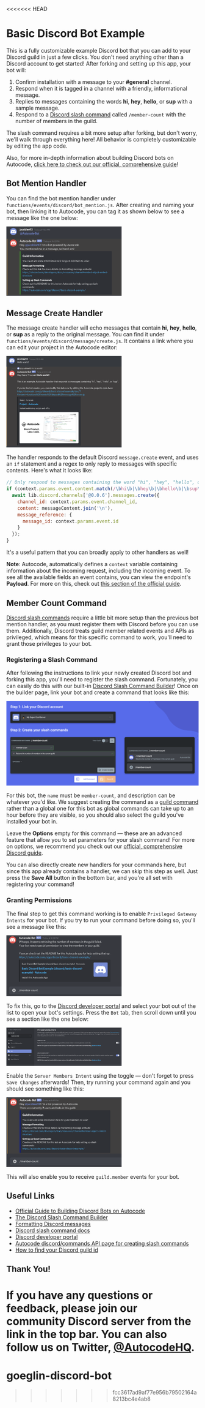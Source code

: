 <<<<<<< HEAD
# Basic Discord Bot Example

This is a fully customizable example Discord bot that you can add to your
Discord guild in just a few clicks. You don't need anything other than a Discord
account to get started! After forking and setting up this app, your bot will:

1. Confirm installation with a message to your **#general** channel.
1. Respond when it is tagged in a channel with a friendly, informational message.
1. Replies to messages containing the words **hi**, **hey**, **hello**, or **sup**
with a sample message.
1. Respond to a [Discord slash command](https://discord.com/developers/docs/interactions/slash-commands) 
called `/member-count` with the number of members in the guild.

The slash command requires a bit more setup after forking, but don't worry,
we'll walk through everything here! All behavior is completely customizable by 
editing the app code.

Also, for more in-depth information about building Discord bots on Autocode, 
[click here to check out our official, comprehensive guide](https://autocode.com/guides/how-to-build-a-discord-bot/)!

## Bot Mention Handler

You can find the bot mention handler under 
`functions/events/discord/bot_mention.js`. After creating and naming your bot, then linking
it to Autocode, you can tag it as shown below to see a message like the one below:

<img src="./readme/gallery/1-bot-mention.png" style="max-width: 60%">

## Message Create Handler

The message create handler will echo messages that contain **hi**, **hey**, 
**hello**, or **sup** as a reply to the original message. You can find it under 
`functions/events/discord/message/create.js`. It contains a link where you can
edit your project in the Autocode editor:

<img src="./readme/gallery/7-message-reply.png" style="max-width: 60%">

The handler responds to the default Discord `message.create` event, and uses
an `if` statement and a regex to only reply to messages with specific contents. 
Here's what it looks like:

```javascript
// Only respond to messages containing the word "hi", "hey", "hello", or "sup"
if (context.params.event.content.match(/\bhi\b|\bhey\b|\bhello\b|\bsup\b/i)) {
  await lib.discord.channels['@0.0.6'].messages.create({
    channel_id: context.params.event.channel_id,
    content: messageContent.join('\n'),
    message_reference: {
      message_id: context.params.event.id
    }
  });
}
```

It's a useful pattern that you can broadly apply to other handlers as well!

**Note**: Autocode, automatically defines a `context` variable containing
information about the incoming request, including the incoming event. To see all the
available fields an event contains, you can view the endpoint's **Payload**.
For more on this, check out [this section of the official guide](https://autocode.com/guides/how-to-build-a-discord-bot/#testing-commands).

## Member Count Command

[Discord slash commands](https://discord.com/developers/docs/interactions/slash-commands) 
require a little bit more setup than the previous bot mention handler, as you
must register them with Discord before you can use them. Additionally,
Discord treats guild member related events and APIs as privileged, which means for
this specific command to work, you'll need to grant those privileges to your bot.

### Registering a Slash Command

After following the instructions to link your newly created Discord bot and
forking this app, you'll need to register the slash command.
Fortunately, you can easily do this with our built-in
[Discord Slash Command Builder](https://autocode.com/discord-command-builder)!
Once on the builder page, link your bot and create a command that looks like this:

<img src="./readme/gallery/3-setup-command.png">

For this bot, the `name` must be `member-count`, and description can be whatever
you'd like. We suggest creating the
command as a [guild command](https://discord.com/developers/docs/interactions/slash-commands#what-is-a-slash-command)
rather than a global one for this bot as global commands can take up to an hour
before they are visible, so you should also select the guild you've installed
your bot in.

Leave the **Options** empty for this command &mdash; these are an advanced feature
that allow you to set parameters for your slash command! For more on options,
we recommend you check out our [official, comprehensive Discord guide](https://autocode.com/guides/how-to-build-a-discord-bot/).

You can also directly create new handlers for your commands here, but since this
app already contains a handler, we can skip this step as well. Just press the
**Save All** button in the bottom bar, and you're all set with registering
your command!

### Granting Permissions

The final step to get this command working is to enable `Privileged Gateway Intents` 
for your bot. If you try to run your command before doing so, you'll see a message
like this:

<img src="./readme/gallery/6-failed-member-count.png" style="max-width: 60%">

To fix this, go to the 
[Discord developer portal](https://discord.com/developers/applications) and select
your bot out of the list to open your bot's settings. Press the `Bot` tab, then
scroll down until you see a section like the one below:

<img src="./readme/gallery/4-privileged-intents.png" style="max-width: 60%">

Enable the `Server Members Intent` using the toggle &mdash; don't forget to press
`Save Changes` afterwards! Then, try running your command again and you
should see something like this:

<img src="./readme/gallery/2-member-count.png" style="max-width: 60%">

This will also enable you to receive `guild.member` events for your bot.

## Useful Links

- [Official Guide to Building Discord Bots on Autocode](https://autocode.com/guides/how-to-build-a-discord-bot/)
- [The Discord Slash Command Builder](https://autocode.com/discord-command-builder/)
- [Formatting Discord messages](https://discord.com/developers/docs/reference#message-formatting)
- [Discord slash command docs](https://discord.com/developers/docs/interactions/slash-commands)
- [Discord developer portal](https://discord.com/developers/applications)
- [Autocode discord/commands API page for creating slash commands](https://autocode.com/lib/discord/commands/)
- [How to find your Discord guild id](https://support.discord.com/hc/en-us/articles/206346498-Where-can-I-find-my-User-Server-Message-ID-)

## Thank You!

If you have any questions or feedback, please join our community Discord server 
from the link in the top bar. You can also follow us on Twitter, [@AutocodeHQ](https://twitter.com/@AutocodeHQ).
=======
# goeglin-discord-bot
>>>>>>> fcc3617ad9af77e956b79502164a8213bc4e4ab8
